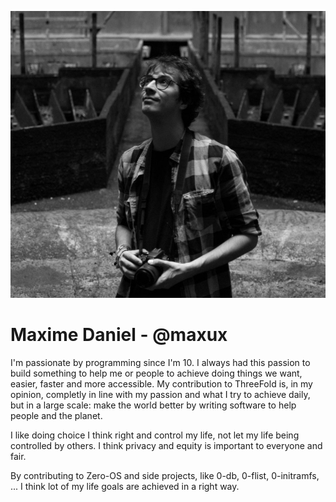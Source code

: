 ![maxime daniel](./img/maxime.jpg)

# Maxime Daniel - @maxux

I'm passionate by programming since I'm 10. I always had this passion to build something to help
me or people to achieve doing things we want, easier, faster and more accessible. My contribution to ThreeFold
is, in my opinion, completly in line with my passion and what I try to achieve daily, but in a large scale:
make the world better by writing software to help people and the planet.

I like doing choice I think right and control my life, not let my life being controlled by others. I think
privacy and equity is important to everyone and fair.

By contributing to Zero-OS and side projects, like 0-db, 0-flist, 0-initramfs, ... I think lot of my life goals
are achieved in a right way.

